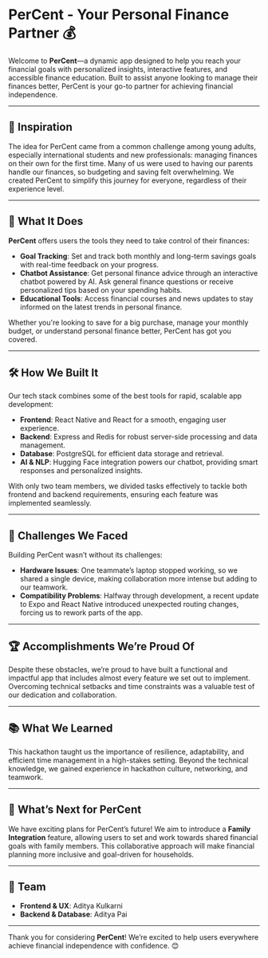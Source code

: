 # PerCent - Your Personal Finance Partner 💰

Welcome to **PerCent**—a dynamic app designed to help you reach your financial goals with personalized insights, interactive features, and accessible finance education. Built to assist anyone looking to manage their finances better, PerCent is your go-to partner for achieving financial independence.

---

## 🌟 Inspiration
The idea for PerCent came from a common challenge among young adults, especially international students and new professionals: managing finances on their own for the first time. Many of us were used to having our parents handle our finances, so budgeting and saving felt overwhelming. We created PerCent to simplify this journey for everyone, regardless of their experience level.

---

## 🚀 What It Does
**PerCent** offers users the tools they need to take control of their finances:
- **Goal Tracking**: Set and track both monthly and long-term savings goals with real-time feedback on your progress.
- **Chatbot Assistance**: Get personal finance advice through an interactive chatbot powered by AI. Ask general finance questions or receive personalized tips based on your spending habits.
- **Educational Tools**: Access financial courses and news updates to stay informed on the latest trends in personal finance.

Whether you're looking to save for a big purchase, manage your monthly budget, or understand personal finance better, PerCent has got you covered.

---

## 🛠️ How We Built It
Our tech stack combines some of the best tools for rapid, scalable app development:
- **Frontend**: React Native and React for a smooth, engaging user experience.
- **Backend**: Express and Redis for robust server-side processing and data management.
- **Database**: PostgreSQL for efficient data storage and retrieval.
- **AI & NLP**: Hugging Face integration powers our chatbot, providing smart responses and personalized insights.

With only two team members, we divided tasks effectively to tackle both frontend and backend requirements, ensuring each feature was implemented seamlessly.

---

## 💪 Challenges We Faced
Building PerCent wasn’t without its challenges:
- **Hardware Issues**: One teammate’s laptop stopped working, so we shared a single device, making collaboration more intense but adding to our teamwork.
- **Compatibility Problems**: Halfway through development, a recent update to Expo and React Native introduced unexpected routing changes, forcing us to rework parts of the app.

---

## 🏆 Accomplishments We’re Proud Of
Despite these obstacles, we’re proud to have built a functional and impactful app that includes almost every feature we set out to implement. Overcoming technical setbacks and time constraints was a valuable test of our dedication and collaboration.

---

## 📚 What We Learned
This hackathon taught us the importance of resilience, adaptability, and efficient time management in a high-stakes setting. Beyond the technical knowledge, we gained experience in hackathon culture, networking, and teamwork.

---

## 🔮 What’s Next for PerCent
We have exciting plans for PerCent’s future! We aim to introduce a **Family Integration** feature, allowing users to set and work towards shared financial goals with family members. This collaborative approach will make financial planning more inclusive and goal-driven for households.

---

## 👥 Team
- **Frontend & UX**: Aditya Kulkarni
- **Backend & Database**: Aditya Pai

---

Thank you for considering **PerCent**! We’re excited to help users everywhere achieve financial independence with confidence. 😊
